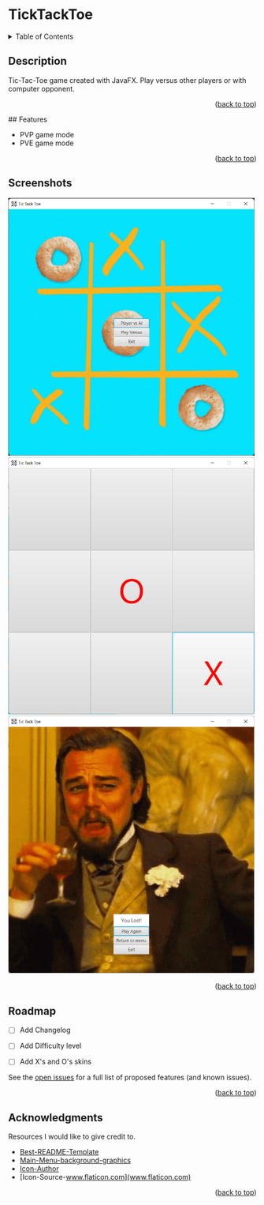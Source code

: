 <h1>TickTackToe</h1>

<a name="readme-top"></a>

<!-- TABLE OF CONTENTS -->
<details>
  <summary>Table of Contents</summary>
  <ol>
    <li><a href="#description">Description</a></li>
    <li><a href="#features">Features</a></li>
    <li><a href="#screenshots">Screenshots</a></li>
    <li><a href="#roadmap">Roadmap</a></li>
    <li><a href="#acknowledgments">Acknowledgments</a></li>
  </ol>
</details>


## Description
Tic-Tac-Toe game created with JavaFX. Play versus other players or with computer opponent.

<p align="right">(<a href="#readme-top">back to top</a>)</p>
## Features

* PVP game mode
* PVE game mode


<p align="right">(<a href="#readme-top">back to top</a>)</p>


## Screenshots

<img src="screenshots/main-menu.png" width="500"><br>
<img src="screenshots/game-screen.png" width="500"><br>
<img src="screenshots/end-game-screen.png" width="500"><br>

<p align="right">(<a href="#readme-top">back to top</a>)</p>

<!-- ROADMAP -->
## Roadmap

- [ ] Add Changelog
- [ ] Add Difficulty level 
- [ ] Add X's and O's skins


See the [open issues](https://github.com/Remigiusz-Gabryel/TickTackToe/issues) for a full list of proposed features (and known issues).

<p align="right">(<a href="#readme-top">back to top</a>)</p>

<!-- ACKNOWLEDGMENTS -->
## Acknowledgments

Resources I would like to give credit to. 

* [Best-README-Template](https://github.com/othneildrew/Best-README-Template)
* [Main-Menu-background-graphics](https://tenor.com/view/cereal-tic-tac-toe-gif-9950777)
* [Icon-Author](https://www.flaticon.com/authors/freepik)
* [Icon-Source-www.flaticon.com](www.flaticon.com)

<p align="right">(<a href="#readme-top">back to top</a>)</p>

